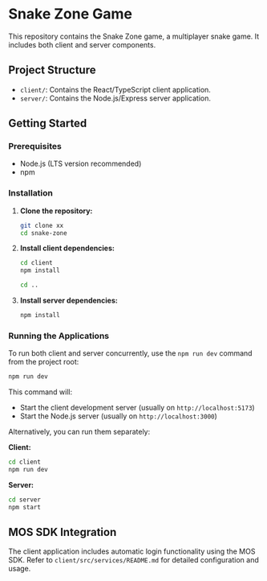 # Snake Zone Game

This repository contains the Snake Zone game, a multiplayer snake game. It includes both client and server components.

## Project Structure

- `client/`: Contains the React/TypeScript client application.
- `server/`: Contains the Node.js/Express server application.

## Getting Started

### Prerequisites

- Node.js (LTS version recommended)
- npm

### Installation

1. **Clone the repository:**
   ```bash
   git clone xx
   cd snake-zone
   ```

2. **Install client dependencies:**
   ```bash
   cd client
   npm install

   cd ..
   ```

3. **Install server dependencies:**
   ```bash
   npm install
   ```

### Running the Applications

To run both client and server concurrently, use the `npm run dev` command from the project root:

```bash
npm run dev
```

This command will:
- Start the client development server (usually on `http://localhost:5173`)
- Start the Node.js server (usually on `http://localhost:3000`)

Alternatively, you can run them separately:

**Client:**
```bash
cd client
npm run dev
```

**Server:**
```bash
cd server
npm start
```

## MOS SDK Integration

The client application includes automatic login functionality using the MOS SDK. Refer to `client/src/services/README.md` for detailed configuration and usage.
